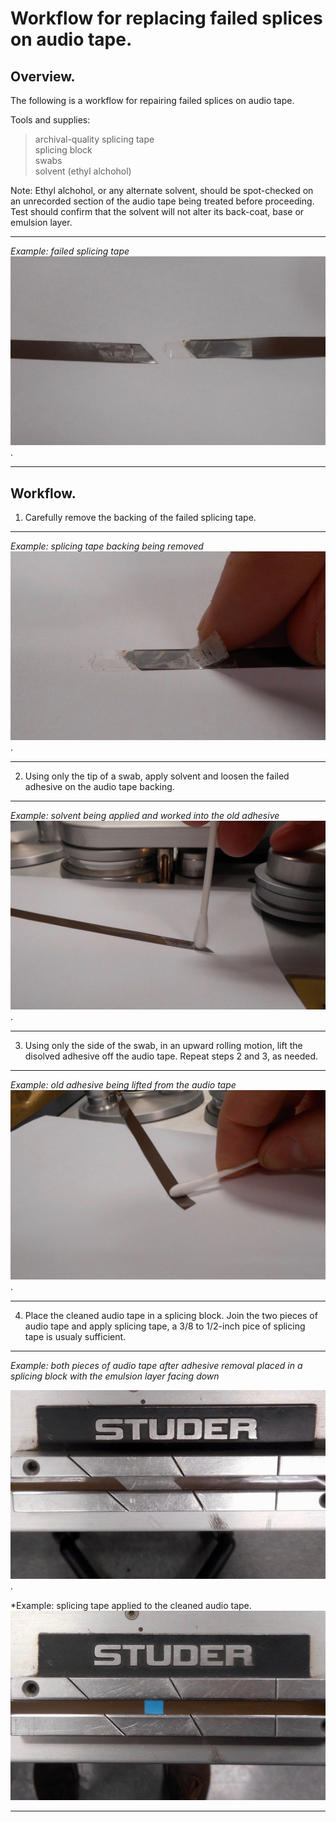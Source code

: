 # Workflow for replacing failed splices on audio tape. 

## Overview. 
The following is a workflow for repairing failed splices on audio tape.  

Tools and supplies:

>archival-quality splicing tape  
>splicing block  
>swabs  
>solvent (ethyl alchohol)  



Note: Ethyl alchohol, or any alternate solvent, should be spot-checked on an unrecorded section of the audio tape being treated before proceeding. Test should confirm that the solvent will not alter its back-coat, base or emulsion layer. 
  

---
*Example: failed splicing tape*  
![](splice_1.jpg). 

---
## Workflow. 
1) Carefully remove the backing of the failed splicing tape.  


---  
*Example: splicing tape backing being removed* 
![](splice_2.jpg). 

---

2) Using only the tip of a swab, apply solvent and loosen the failed adhesive on the audio tape backing.  

---
*Example: solvent being applied and worked into the old adhesive*  
![](splice_3.jpg).   

---

3) Using only the side of the swab, in an upward rolling motion, lift the disolved adhesive off the audio tape.  Repeat steps 2 and 3, as needed.

---
*Example: old adhesive being lifted from the audio tape*  
![](splice_4.jpg).  

---
4) Place the cleaned audio tape in a splicing block.  Join the two pieces of audio tape and apply splicing tape, a 3/8 to 1/2-inch pice of splicing tape is usualy sufficient.  
  
  
---
*Example: both pieces of audio tape after adhesive removal placed in a splicing block with the emulsion layer facing down*  

  ![](splice_5.jpg). 
    
*Example: splicing tape applied to the cleaned audio tape.  
  ![](splice_6.jpg)
   
--- 
 
